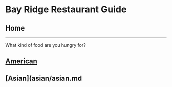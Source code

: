 # Bay Ridge Restaurant Guide
## Home
---
What kind of food are you hungry for?
## [American](american/american.md)
## [Asian](asian/asian.md